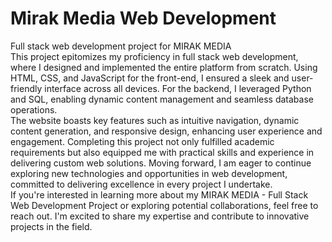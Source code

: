 # Mirak Media Web Development
 Full stack web development project for MIRAK MEDIA
<br/>
This project epitomizes my proficiency in full stack web development, where I designed and implemented the entire platform from scratch. Using HTML, CSS, and JavaScript for the front-end, I ensured a sleek and user-friendly interface across all devices. For the backend, I leveraged Python and SQL, enabling dynamic content management and seamless database operations.
<br/>
The website boasts key features such as intuitive navigation, dynamic content generation, and responsive design, enhancing user experience and engagement. Completing this project not only fulfilled academic requirements but also equipped me with practical skills and experience in delivering custom web solutions. Moving forward, I am eager to continue exploring new technologies and opportunities in web development, committed to delivering excellence in every project I undertake.
<br/>
If you're interested in learning more about my MIRAK MEDIA - Full Stack Web Development Project or exploring potential collaborations, feel free to reach out. I'm excited to share my expertise and contribute to innovative projects in the field.
